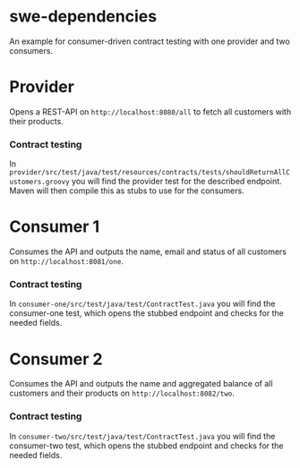 # swe-dependencies
An example for consumer-driven contract testing with one provider and two consumers.

# Provider
Opens a REST-API on `http://localhost:8080/all` to fetch all customers with their products.

### Contract testing
In `provider/src/test/java/test/resources/contracts/tests/shouldReturnAllCustomers.groovy` you will find the provider test for the described endpoint. Maven will then compile this as stubs to use for the consumers.

# Consumer 1
Consumes the API and outputs the name, email and status of all customers on `http://localhost:8081/one`.

### Contract testing
In `consumer-one/src/test/java/test/ContractTest.java` you will find the consumer-one test, which opens the stubbed endpoint and checks for the needed fields.

# Consumer 2
Consumes the API and outputs the name and aggregated balance of all customers and their products on `http://localhost:8082/two`.

### Contract testing
In `consumer-two/src/test/java/test/ContractTest.java` you will find the consumer-two test, which opens the stubbed endpoint and checks for the needed fields.